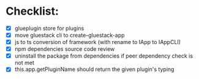 # Checklist:

- [x] glueplugin store for plugins
- [x] move gluestack cli to create-gluestack-app
- [x] js to ts conversion of framework (with rename to IApp to IAppCLI)
- [x] npm dependencies source code review
- [x] uninstall the package from dependencies if peer dependency check is not met
- [x] this.app.getPluginName should return the given plugin's typing
